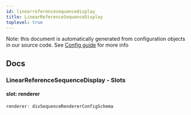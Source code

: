 ```yaml
---
id: linearreferencesequencedisplay
title: LinearReferenceSequenceDisplay
toplevel: true
---
```


Note: this document is automatically generated from configuration objects in
our source code. See [Config guide](/docs/config_guide) for more info

## Docs

### LinearReferenceSequenceDisplay - Slots

#### slot: renderer

```js
renderer: divSequenceRendererConfigSchema
```
